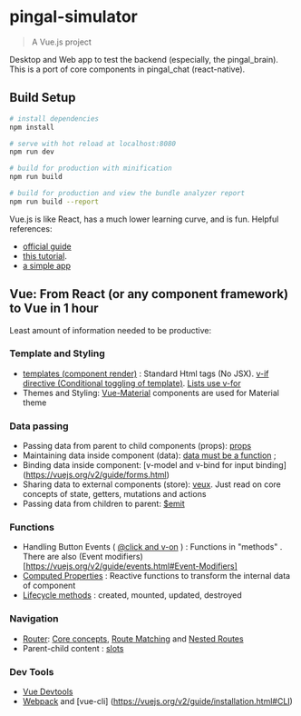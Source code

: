 # pingal-simulator

> A Vue.js project

Desktop and Web app to test the backend (especially, the pingal_brain). 
This is a port of core components in pingal_chat (react-native).  
 
## Build Setup

``` bash
# install dependencies
npm install

# serve with hot reload at localhost:8080
npm run dev

# build for production with minification
npm run build

# build for production and view the bundle analyzer report
npm run build --report
```

Vue.js is like React, has a much lower learning curve, and is fun. Helpful references:
- [official guide](https://vuejs.org/v2/guide/) 
- [this tutorial](https://coligo.io/learn-vuex-by-building-notes-app/).
- [a simple app](http://vue.tigerb.cn/#/)

## Vue: From React (or any component framework) to Vue in 1 hour 
Least amount of information needed to be productive:
### Template and Styling
- [templates (component render)](https://vuejs.org/v2/guide/syntax.html) : Standard Html tags (No JSX). [v-if directive (Conditional toggling of template)](https://vuejs.org/v2/guide/conditional.html). [Lists use v-for](https://vuejs.org/v2/guide/list.html)
- Themes and Styling: [Vue-Material](https://vuematerial.github.io/#/) components are used for Material theme  

### Data passing
- Passing data from parent to child components (props): [props](https://vuejs.org/v2/guide/components.html#Passing-Data-with-Props)
- Maintaining data inside component (data): [data must be a function](https://vuejs.org/v2/guide/components.html#What-are-Components) ; 
- Binding data inside component:  [v-model and v-bind for input binding] (https://vuejs.org/v2/guide/forms.html)
- Sharing data to external components (store): [veux](https://vuex.vuejs.org/en/getting-started.html). Just read on core concepts of state, getters, mutations and actions
- Passing data from children to parent: [$emit](https://vuejs.org/v2/guide/components.html#Using-v-on-with-Custom-Events) 

### Functions 
- Handling Button Events ( [@click and v-on](https://laracasts.com/series/learn-vue-2-step-by-step/episodes/4) ) : Functions in "methods" . There are also (Event modifiers)[https://vuejs.org/v2/guide/events.html#Event-Modifiers]
- [Computed Properties](https://laracasts.com/series/learn-vue-2-step-by-step/episodes/6) : Reactive functions to transform the internal data of component 
- [Lifecycle methods](https://vuejs.org/v2/guide/instance.html) : created, mounted, updated, destroyed

### Navigation
- [Router](https://laracasts.com/series/learn-vue-2-step-by-step/episodes/26): [Core concepts](http://router.vuejs.org/en/essentials/getting-started.html), [Route Matching](http://router.vuejs.org/en/essentials/dynamic-matching.html) and [Nested Routes](http://router.vuejs.org/en/essentials/nested-routes.html)
- Parent-child content : [slots](https://vuejs.org/v2/guide/components.html#Content-Distribution-with-Slots)

### Dev Tools
- [Vue Devtools](https://laracasts.com/series/learn-vue-2-step-by-step/episodes/2)
- [Webpack](https://laracasts.com/series/learn-vue-2-step-by-step/episodes/22) and [vue-cli] (https://vuejs.org/v2/guide/installation.html#CLI)
